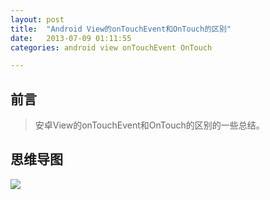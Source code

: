 ```yaml
---
layout: post
title:  "Android View的onTouchEvent和OnTouch的区别"
date:   2013-07-09 01:11:55
categories: android view onTouchEvent OnTouch

---
```

## 前言
> 安卓View的onTouchEvent和OnTouch的区别的一些总结。

## 思维导图
![](http://7xt310.com2.z0.glb.clouddn.com/%20Android%20View%E7%9A%84onTouchEvent%E5%92%8COnTouch%E5%8C%BA%E5%88%AB.png)
